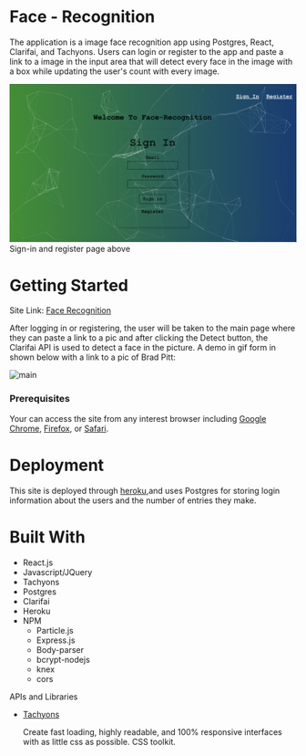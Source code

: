 # Face - Recognition

The application is a image face recognition app using Postgres, React, Clarifai, and Tachyons. Users can login or register to the app and paste a link to a image in the input area that will detect every face in the image with a box while updating the user's count with every image. 

![index](images/Screen1.png)
Sign-in and register page above

# Getting Started 

Site Link: [Face Recognition](https://face-recog01.herokuapp.com/)

After logging in or registering, the user will be taken to the main page where they can paste a link to a pic and after clicking the Detect button, the Clarifai API is used to detect a face in the picture. A demo in gif form in shown below with a link to a pic of Brad Pitt: 

![main](images/gif1.gif)

### Prerequisites

Your can access the site from any interest browser including [Google Chrome](https://www.google.com/chrome/), [Firefox](https://www.mozilla.org/en-US/firefox/new/), or [Safari](https://www.apple.com/safari/). 

# Deployment 

This site is deployed through [heroku](https://codechat-v1.herokuapp.com/),and uses Postgres for storing login information about the users and the number of entries they make. 

# Built With 
* React.js 
* Javascript/JQuery
* Tachyons
* Postgres
* Clarifai
* Heroku
* NPM 
    - Particle.js
    - Express.js
    - Body-parser
    - bcrypt-nodejs
    - knex
    - cors

APIs and Libraries 

* [Tachyons](http://tachyons.io/)


    Create fast loading, highly readable, and 100% responsive interfaces with as little css as possible. CSS toolkit. 

